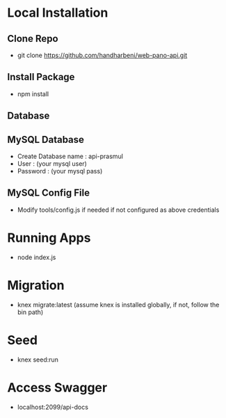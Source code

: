 # Local Installation

## Clone Repo
- git clone https://github.com/handharbeni/web-pano-api.git

## Install Package
- npm install

## Database

## MySQL Database
- Create Database name : api-prasmul
- User : (your mysql user)
- Password : (your mysql pass)

## MySQL Config File
- Modify tools/config.js if needed if not configured as above credentials

# Running Apps
- node index.js

# Migration
- knex migrate:latest (assume knex is installed globally, if not, follow the bin path)

# Seed
- knex seed:run

# Access Swagger
- localhost:2099/api-docs
